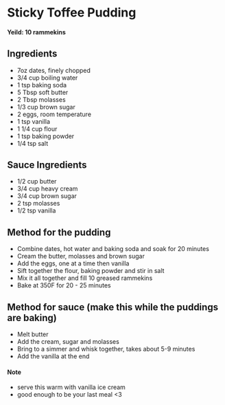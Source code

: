 # Sticky Toffee Pudding
#### Yeild: 10 rammekins

## Ingredients
- 7oz dates, finely chopped
- 3/4 cup boiling water
- 1 tsp baking soda
- 5 Tbsp soft butter
- 2 Tbsp molasses
- 1/3 cup brown sugar
- 2 eggs, room temperature
- 1 tsp vanilla
- 1 1/4 cup flour
- 1 tsp baking powder
- 1/4 tsp salt

## Sauce Ingredients
- 1/2 cup butter
- 3/4 cup heavy cream
- 3/4 cup brown sugar
- 2 tsp molasses
- 1/2 tsp vanilla

## Method for the pudding
- Combine dates, hot water and baking soda and soak for 20 minutes
- Cream the butter, molasses and brown sugar
- Add the eggs, one at a time then vanilla
- Sift together the flour, baking powder and stir in salt
- Mix it all together and fill 10 greased rammekins
- Bake at 350F for 20 - 25 minutes

## Method for sauce (make this while the puddings are baking)
- Melt butter
- Add the cream, sugar and molasses
- Bring to a simmer and whisk together, takes about 5-9 minutes
- Add the vanilla at the end

#### Note
- serve this warm with vanilla ice cream
- good enough to be your last meal <3
